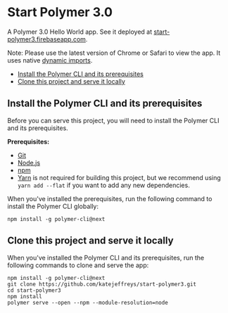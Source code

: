 # Start Polymer 3.0 

A Polymer 3.0 Hello World app. See it deployed at [start-polymer3.firebaseapp.com](https://start-polymer3.firebaseapp.com).

Note: Please use the latest version of Chrome or Safari to view the app. It uses native [dynamic imports](https://developers.google.com/web/updates/2017/11/dynamic-import).

* [Install the Polymer CLI and its prerequisites](#install)
* [Clone this project and serve it locally](#clone)

<a name="install"></a>

## Install the Polymer CLI and its prerequisites

Before you can serve this project, you will need to install the Polymer CLI
and its prerequisites.

**Prerequisites:**

* [Git](https://git-scm.com/download/)
* [Node.js](https://nodejs.org/en/)
* [npm](https://www.npmjs.com/)
* [Yarn](https://yarnpkg.com/en/) is not required for building this project, but we recommend using `yarn add --flat` if you want to add any new dependencies.

When you've installed the prerequisites, run the following command to install the Polymer CLI globally:

```
npm install -g polymer-cli@next
```

<a name="clone"></a>

## Clone this project and serve it locally 

When you've installed the Polymer CLI and its prerequisites, run the following commands to clone and serve the app:

```
npm install -g polymer-cli@next
git clone https://github.com/katejeffreys/start-polymer3.git
cd start-polymer3
npm install
polymer serve --open --npm --module-resolution=node
```
